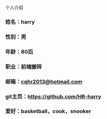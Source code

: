 个人介绍

### 姓名：harry

### 性别：男

### 年龄：80后

### 职业：前端搬砖

### 邮箱：cqhr2013@hotmail.com

### git主页：https://github.com/HR-harry

### 爱好：basketball，cook，snooker

